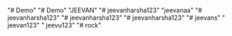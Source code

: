 "# Demo" 
"# Demo" 
"JEEVAN" 
"# jeevanharsha123" 
"jeevanaa" 
"# jeevanharsha123" 
"# jeevanharsha123" 
"# jeevanharsha123" 
"# jeevans" 
" jeevan123" 
" jeevu123" 
"# rock" 
